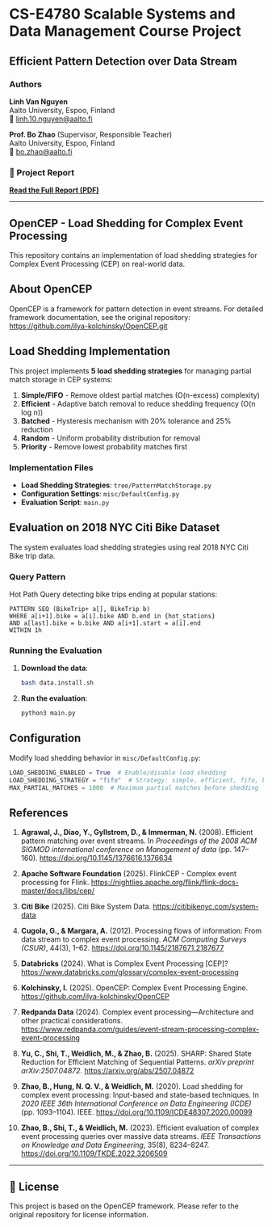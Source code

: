 # CS-E4780 Scalable Systems and Data Management Course Project
## Efficient Pattern Detection over Data Stream

### Authors

**Linh Van Nguyen**  
Aalto University, Espoo, Finland  
📧 linh.10.nguyen@aalto.fi

**Prof. Bo Zhao** (Supervisor, Responsible Teacher)  
Aalto University, Espoo, Finland  
📧 bo.zhao@aalto.fi

### 📄 Project Report

[**Read the Full Report (PDF)**](./Efficient_Pattern_Detection_over_Data_Stream-6.pdf)

---

## OpenCEP - Load Shedding for Complex Event Processing

This repository contains an implementation of load shedding strategies for Complex Event Processing (CEP) on real-world data.

## About OpenCEP

OpenCEP is a framework for pattern detection in event streams. For detailed framework documentation, see the original repository: https://github.com/ilya-kolchinsky/OpenCEP.git

## Load Shedding Implementation

This project implements **5 load shedding strategies** for managing partial match storage in CEP systems:

1. **Simple/FIFO** - Remove oldest partial matches (O(n-excess) complexity)
2. **Efficient** - Adaptive batch removal to reduce shedding frequency (O(n log n))
3. **Batched** - Hysteresis mechanism with 20% tolerance and 25% reduction
4. **Random** - Uniform probability distribution for removal
5. **Priority** - Remove lowest probability matches first

### Implementation Files

- **Load Shedding Strategies**: `tree/PatternMatchStorage.py`
- **Configuration Settings**: `misc/DefaultConfig.py`
- **Evaluation Script**: `main.py`

## Evaluation on 2018 NYC Citi Bike Dataset

The system evaluates load shedding strategies using real 2018 NYC Citi Bike trip data.

### Query Pattern

Hot Path Query detecting bike trips ending at popular stations:
```
PATTERN SEQ (BikeTrip+ a[], BikeTrip b)
WHERE a[i+1].bike = a[i].bike AND b.end in {hot_stations}
AND a[last].bike = b.bike AND a[i+1].start = a[i].end
WITHIN 1h
```

### Running the Evaluation

1. **Download the data**:
   ```bash
   bash data.install.sh
   ```

2. **Run the evaluation**:
   ```bash
   python3 main.py
   ```

## Configuration

Modify load shedding behavior in `misc/DefaultConfig.py`:

```python
LOAD_SHEDDING_ENABLED = True  # Enable/disable load shedding
LOAD_SHEDDING_STRATEGY = "fifo"  # Strategy: simple, efficient, fifo, batched, random, priority
MAX_PARTIAL_MATCHES = 1000  # Maximum partial matches before shedding
```

## References

1. **Agrawal, J., Diao, Y., Gyllstrom, D., & Immerman, N.** (2008). Efficient pattern matching over event streams. In *Proceedings of the 2008 ACM SIGMOD international conference on Management of data* (pp. 147–160). https://doi.org/10.1145/1376616.1376634

2. **Apache Software Foundation** (2025). FlinkCEP - Complex event processing for Flink. https://nightlies.apache.org/flink/flink-docs-master/docs/libs/cep/

3. **Citi Bike** (2025). Citi Bike System Data. https://citibikenyc.com/system-data

4. **Cugola, G., & Margara, A.** (2012). Processing flows of information: From data stream to complex event processing. *ACM Computing Surveys (CSUR)*, 44(3), 1–62. https://doi.org/10.1145/2187671.2187677

5. **Databricks** (2024). What is Complex Event Processing [CEP]? https://www.databricks.com/glossary/complex-event-processing

6. **Kolchinsky, I.** (2025). OpenCEP: Complex Event Processing Engine. https://github.com/ilya-kolchinsky/OpenCEP

7. **Redpanda Data** (2024). Complex event processing—Architecture and other practical considerations. https://www.redpanda.com/guides/event-stream-processing-complex-event-processing

8. **Yu, C., Shi, T., Weidlich, M., & Zhao, B.** (2025). SHARP: Shared State Reduction for Efficient Matching of Sequential Patterns. *arXiv preprint arXiv:2507.04872*. https://arxiv.org/abs/2507.04872

9. **Zhao, B., Hung, N. Q. V., & Weidlich, M.** (2020). Load shedding for complex event processing: Input-based and state-based techniques. In *2020 IEEE 36th International Conference on Data Engineering (ICDE)* (pp. 1093–1104). IEEE. https://doi.org/10.1109/ICDE48307.2020.00099

10. **Zhao, B., Shi, T., & Weidlich, M.** (2023). Efficient evaluation of complex event processing queries over massive data streams. *IEEE Transactions on Knowledge and Data Engineering*, 35(8), 8234–8247. https://doi.org/10.1109/TKDE.2022.3206509

---

## 📄 License

This project is based on the OpenCEP framework. Please refer to the original repository for license information.
